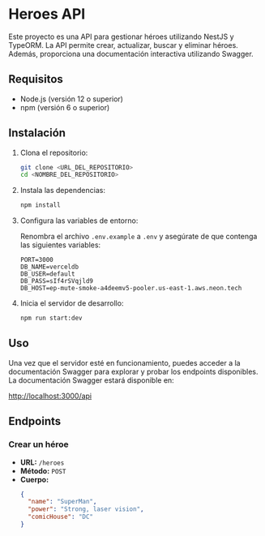 # Heroes API

Este proyecto es una API para gestionar héroes utilizando NestJS y TypeORM. La API permite crear, actualizar, buscar y eliminar héroes. Además, proporciona una documentación interactiva utilizando Swagger.

## Requisitos

- Node.js (versión 12 o superior)
- npm (versión 6 o superior)

## Instalación

1. Clona el repositorio:
    ```bash
    git clone <URL_DEL_REPOSITORIO>
    cd <NOMBRE_DEL_REPOSITORIO>
    ```

2. Instala las dependencias:
    ```bash
    npm install
    ```

3. Configura las variables de entorno:

    Renombra el archivo `.env.example` a `.env` y asegúrate de que contenga las siguientes variables:
    ```
    PORT=3000
    DB_NAME=verceldb
    DB_USER=default
    DB_PASS=sIf4rSVqjld9
    DB_HOST=ep-mute-smoke-a4deemv5-pooler.us-east-1.aws.neon.tech
    ```

4. Inicia el servidor de desarrollo:
    ```bash
    npm run start:dev
    ```

## Uso

Una vez que el servidor esté en funcionamiento, puedes acceder a la documentación Swagger para explorar y probar los endpoints disponibles. La documentación Swagger estará disponible en:

[http://localhost:3000/api](http://localhost:3000/api)

## Endpoints

### Crear un héroe

- **URL:** `/heroes`
- **Método:** `POST`
- **Cuerpo:**
  ```json
  {
    "name": "SuperMan",
    "power": "Strong, laser vision",
    "comicHouse": "DC"
  }
